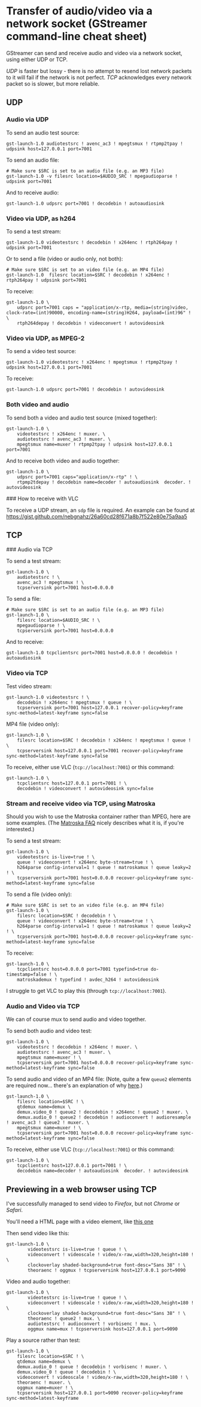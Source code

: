 # Transfer of audio/video via a network socket  (GStreamer command-line cheat sheet)

GStreamer can send and receive audio and video via a network socket, using either UDP or TCP.

*UDP* is faster but lossy - there is no attempt to resend lost network packets to it will fail if the network is not perfect. *TCP* acknowledges every network packet so is slower, but more reliable.

## UDP

### Audio via UDP

To send an audio test source:

```
gst-launch-1.0 audiotestsrc ! avenc_ac3 ! mpegtsmux ! rtpmp2tpay ! udpsink host=127.0.0.1 port=7001
```

To send an audio file:

```
# Make sure $SRC is set to an audio file (e.g. an MP3 file)
gst-launch-1.0 -v filesrc location=$AUDIO_SRC ! mpegaudioparse ! udpsink port=7001
```

And to receive audio:

```
gst-launch-1.0 udpsrc port=7001 ! decodebin ! autoaudiosink
```

### Video via UDP, as h264

To send a test stream:

```
gst-launch-1.0 videotestsrc ! decodebin ! x264enc ! rtph264pay ! udpsink port=7001
```

Or to send a file (video or audio only, not both):

```
# Make sure $SRC is set to an video file (e.g. an MP4 file)
gst-launch-1.0  filesrc location=$SRC ! decodebin ! x264enc ! rtph264pay ! udpsink port=7001
```

To receive:

```
gst-launch-1.0 \
    udpsrc port=7001 caps = "application/x-rtp, media=(string)video, clock-rate=(int)90000, encoding-name=(string)H264, payload=(int)96" ! \
    rtph264depay ! decodebin ! videoconvert ! autovideosink
```

### Video via UDP, as MPEG-2

To send a video test source:

```
gst-launch-1.0 videotestsrc ! x264enc ! mpegtsmux ! rtpmp2tpay ! udpsink host=127.0.0.1 port=7001
```

To receive:

```
gst-launch-1.0 udpsrc port=7001 ! decodebin ! autovideosink
```

### Both video and audio

To send both a video and audio test source (mixed together):

```
gst-launch-1.0 \
    videotestsrc ! x264enc ! muxer. \
    audiotestsrc ! avenc_ac3 ! muxer. \
    mpegtsmux name=muxer ! rtpmp2tpay ! udpsink host=127.0.0.1 port=7001
```

And to receive both video and audio together:

```
gst-launch-1.0 \
    udpsrc port=7001 caps="application/x-rtp" ! \
    rtpmp2tdepay ! decodebin name=decoder ! autoaudiosink  decoder. ! autovideosink
```

### How to receive with VLC

To receive a UDP stream, an `sdp` file is required. An example can be found at https://gist.github.com/nebgnahz/26a60cd28f671a8b7f522e80e75a9aa5

## TCP

### Audio via TCP

To send a test stream:

```
gst-launch-1.0 \
    audiotestsrc ! \
    avenc_ac3 ! mpegtsmux ! \
    tcpserversink port=7001 host=0.0.0.0
```

To send a file:

```
# Make sure $SRC is set to an audio file (e.g. an MP3 file)
gst-launch-1.0 \
    filesrc location=$AUDIO_SRC ! \
    mpegaudioparse ! \
    tcpserversink port=7001 host=0.0.0.0
```

And to receive:

```
gst-launch-1.0 tcpclientsrc port=7001 host=0.0.0.0 ! decodebin ! autoaudiosink
```

### Video via TCP

Test video stream:

```
gst-launch-1.0 videotestsrc ! \
    decodebin ! x264enc ! mpegtsmux ! queue ! \
    tcpserversink port=7001 host=127.0.0.1 recover-policy=keyframe sync-method=latest-keyframe sync=false
```

MP4 file (video only):

```
gst-launch-1.0 \
    filesrc location=$SRC ! decodebin ! x264enc ! mpegtsmux ! queue ! \
    tcpserversink host=127.0.0.1 port=7001 recover-policy=keyframe sync-method=latest-keyframe sync=false
```

To receive, either use VLC (`tcp://localhost:7001`) or this command:

```
gst-launch-1.0 \
    tcpclientsrc host=127.0.0.1 port=7001 ! \
    decodebin ! videoconvert ! autovideosink sync=false
```

### Stream and receive video via TCP, using Matroska

Should you wish to use the Matroska container rather than MPEG, here are some examples.
(The [Matroska FAQ](https://www.matroska.org/technical/guides/faq/index.html) nicely describes what it is, if you're interested.)

To send a test stream:

```
gst-launch-1.0 \
    videotestsrc is-live=true ! \
    queue ! videoconvert ! x264enc byte-stream=true ! \
    h264parse config-interval=1 ! queue ! matroskamux ! queue leaky=2 ! \
    tcpserversink port=7001 host=0.0.0.0 recover-policy=keyframe sync-method=latest-keyframe sync=false
```

To send a file (video only):

```
# Make sure $SRC is set to an video file (e.g. an MP4 file)
gst-launch-1.0 \
    filesrc location=$SRC ! decodebin ! \
    queue ! videoconvert ! x264enc byte-stream=true ! \
    h264parse config-interval=1 ! queue ! matroskamux ! queue leaky=2 ! \
    tcpserversink port=7001 host=0.0.0.0 recover-policy=keyframe sync-method=latest-keyframe sync=false
```

To receive:

```
gst-launch-1.0 \
    tcpclientsrc host=0.0.0.0 port=7001 typefind=true do-timestamp=false ! \
    matroskademux ! typefind ! avdec_h264 ! autovideosink
```

I struggle to get VLC to play this (through `tcp://localhost:7001`).

### Audio and Video via TCP

We can of course mux to send audio and video together.

To send both audio and video test:

```
gst-launch-1.0 \
    videotestsrc ! decodebin ! x264enc ! muxer. \
    audiotestsrc ! avenc_ac3 ! muxer. \
    mpegtsmux name=muxer ! \
    tcpserversink port=7001 host=0.0.0.0 recover-policy=keyframe sync-method=latest-keyframe sync=false
```

To send audio and video of an MP4 file:
(Note, quite a few `queue2` elements are required now... there's an explanation of why [here](http://gstreamer-devel.966125.n4.nabble.com/Simple-AV-pipeline-stuck-in-prerolling-state-mp4-h264-aac-td4656970.html).)

```
gst-launch-1.0 \
    filesrc location=$SRC ! \
    qtdemux name=demux \
    demux.video_0 ! queue2 ! decodebin ! x264enc ! queue2 ! muxer. \
    demux.audio_0 ! queue2 ! decodebin ! audioconvert ! audioresample ! avenc_ac3 ! queue2 ! muxer. \
    mpegtsmux name=muxer ! \
    tcpserversink port=7001 host=0.0.0.0 recover-policy=keyframe sync-method=latest-keyframe sync=false
```

To receive, either use VLC (`tcp://localhost:7001`) or this command:

```
gst-launch-1.0 \
    tcpclientsrc host=127.0.0.1 port=7001 ! \
    decodebin name=decoder ! autoaudiosink  decoder. ! autovideosink
```


## Previewing in a web browser using TCP

I've successfully managed to send video to *Firefox*, but not *Chrome* or *Safari*.

You'll need a HTML page with a video element, like [this one](./html_examples/tcp-receive.html)

Then send video like this:

```
gst-launch-1.0 \
        videotestsrc is-live=true ! queue ! \
        videoconvert ! videoscale ! video/x-raw,width=320,height=180 ! \
        clockoverlay shaded-background=true font-desc="Sans 38" ! \
        theoraenc ! oggmux ! tcpserversink host=127.0.0.1 port=9090
```

Video and audio together:

```
gst-launch-1.0 \
        videotestsrc is-live=true ! queue ! \
        videoconvert ! videoscale ! video/x-raw,width=320,height=180 ! \
        clockoverlay shaded-background=true font-desc="Sans 38" ! \
        theoraenc ! queue2 ! mux. \
        audiotestsrc ! audioconvert ! vorbisenc ! mux. \
        oggmux name=mux ! tcpserversink host=127.0.0.1 port=9090
```

Play a source rather than test:

```
gst-launch-1.0 \
    filesrc location=$SRC ! \
    qtdemux name=demux \
    demux.audio_0 ! queue ! decodebin ! vorbisenc ! muxer. \
    demux.video_0 ! queue ! decodebin ! \
    videoconvert ! videoscale ! video/x-raw,width=320,height=180 ! \
    theoraenc ! muxer. \
    oggmux name=muxer ! \
    tcpserversink host=127.0.0.1 port=9090 recover-policy=keyframe sync-method=latest-keyframe
```
